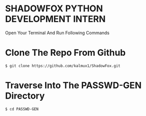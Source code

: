 # SHADOWFOX PYTHON DEVELOPMENT INTERN

Open Your Terminal And Run Following Commands

# **Clone The Repo From Github**

    $ git clone https://github.com/kalmux1/ShadowFox.git

# **Traverse Into The PASSWD-GEN Directory**

    $ cd PASSWD-GEN
